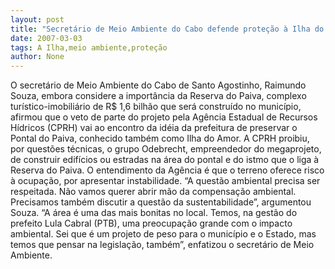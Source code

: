```yaml
---
layout: post
title: "Secretário de Meio Ambiente do Cabo defende proteção à Ilha do Amor"
date: 2007-03-03
tags: A Ilha,meio ambiente,proteção
author: None
---
```

O secretário de Meio Ambiente do Cabo de Santo Agostinho, Raimundo Souza, embora considere a importância da Reserva do Paiva, complexo turístico-imobiliário de R$ 1,6 bilhão que será construído no município, afirmou que o veto de parte do projeto pela Agência Estadual de Recursos Hídricos (CPRH) vai ao encontro da idéia da prefeitura de preservar o Pontal do Paiva, conhecido também como Ilha do Amor.
A CPRH proibiu, por questões técnicas, o grupo Odebrecht, empreendedor do megaprojeto, de construir edifícios ou estradas na área do pontal e do istmo que o liga à Reserva do Paiva. 
O entendimento da Agência é que o terreno oferece risco à ocupação, por apresentar instabilidade. “A questão ambiental precisa ser respeitada. Não vamos querer abrir mão da compensação ambiental. Precisamos também discutir a questão da sustentabilidade”, argumentou Souza.
“A área é uma das mais bonitas no local. Temos, na gestão do prefeito Lula Cabral (PTB), uma preocupação grande com o impacto ambiental. Sei que é um projeto de peso para o município e o Estado, mas temos que pensar na legislação, também”, enfatizou o secretário de Meio Ambiente. 